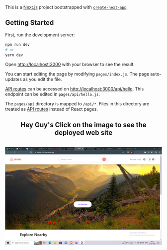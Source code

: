 This is a [Next.js](https://nextjs.org/) project bootstrapped with [`create-next-app`](https://github.com/vercel/next.js/tree/canary/packages/create-next-app).

## Getting Started

First, run the development server:

```bash
npm run dev
# or
yarn dev
```

Open [http://localhost:3000](http://localhost:3000) with your browser to see the result.

You can start editing the page by modifying `pages/index.js`. The page auto-updates as you edit the file.

[API routes](https://nextjs.org/docs/api-routes/introduction) can be accessed on [http://localhost:3000/api/hello](http://localhost:3000/api/hello). This endpoint can be edited in `pages/api/hello.js`.

The `pages/api` directory is mapped to `/api/*`. Files in this directory are treated as [API routes](https://nextjs.org/docs/api-routes/introduction) instead of React pages.

<b>

<div align='center'>
<h2>Hey Guy's Click on the image to see the deployed web site</h2>
</div>

<br>

<a href='https://airbnb-2-0-tau.vercel.app'>
<div align="center">
<img hight="300" width="700" alt="GIF" align="center" src="./images/airbnb.png">
</div>
</a>
